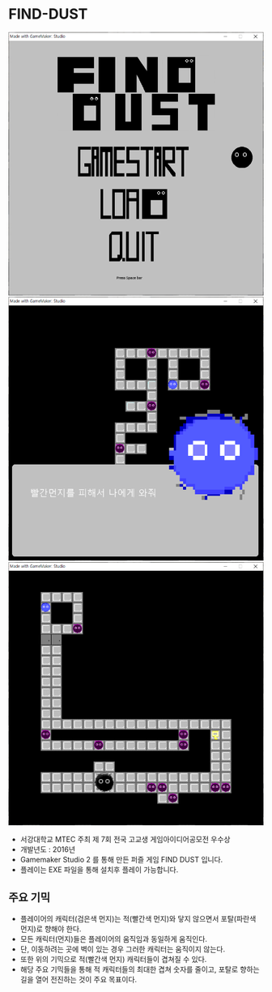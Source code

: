 # FIND-DUST

![로비 화면](./Pic/1.png)
![게임 화면 1](./Pic/2.png)
![게임 화면 2](./Pic/3.png)

* 서강대학교 MTEC 주최 제 7회 전국 고교생 게임아이디어공모전 우수상
* 개발년도 : 2016년
* Gamemaker Studio 2 를 통해 만든 퍼즐 게임 FIND DUST 입니다.
* 플레이는 EXE 파일을 통해 설치후 플레이 가능합니다.

## 주요 기믹
- 플레이어의 캐릭터(검은색 먼지)는 적(빨간색 먼지)와 닿지 않으면서 포탈(파란색 먼지)로 향해야 한다.
- 모든 캐릭터(먼지)들은 플레이어의 움직임과 동일하게 움직인다.
- 단, 이동하려는 곳에 벽이 있는 경우 그러한 캐릭터는 움직이지 않는다.
- 또한 위의 기믹으로 적(빨간색 먼지) 캐릭터들이 겹쳐질 수 있다.
- 해당 주요 기믹들을 통해 적 캐릭터들의 최대한 겹쳐 숫자를 줄이고, 포탈로 향하는 길을 열어 전진하는 것이 주요 목표이다.
